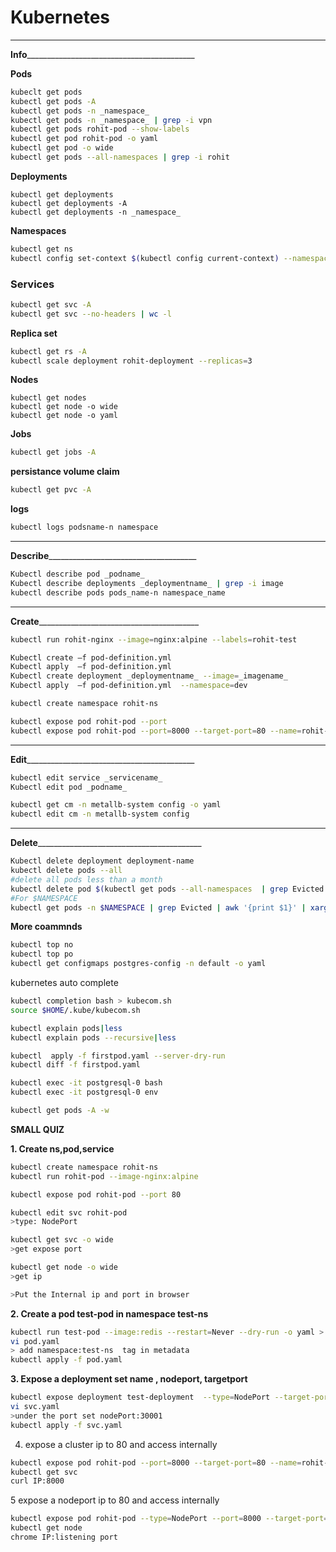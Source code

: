 # Kubernetes

__________________________________________

**Info**__________________________________________

**Pods**
```bash
kubeclt get pods 
kubectl get pods -A
kubectl get pods -n _namespace_
kubectl get pods -n _namespace_ | grep -i vpn                                                     //get vpn name pod from namespace
kubectl get pods rohit-pod --show-labels                                                          //show labels also
kubectl get pod rohit-pod -o yaml                                                                 //get full pod info 
kubectl get pod -o wide                                                                           //get pod ip,node ip
kubectl get pods --all-namespaces | grep -i rohit                                                 //Find pod from all namespaces
```
**Deployments**
```kube
kubectl get deployments
kubectl get deployments -A
kubectl get deployments -n _namespace_
```
**Namespaces**
```bash
kubectl get ns
kubectl config set-context $(kubectl config current-context) --namespace=rohit-ns          //switch namespace
```
### Services
```bash
kubectl get svc -A
kubectl get svc --no-headers | wc -l                                                    //no. of services 
```
**Replica set**
```bash
kubectl get rs -A
kubectl scale deployment rohit-deployment --replicas=3
```
**Nodes**
```kube
kubectl get nodes
kubectl get node -o wide
kubectl get node -o yaml
```
**Jobs**
```bash
kubectl get jobs -A
```
**persistance volume claim**
```bash
kubectl get pvc -A
```
**logs** 
```bash
kubectl logs podsname-n namespace
```


__________________________________________

**Describe**_____________________________________

```bash
Kubectl describe pod _podname_
Kubectl describe deployments _deploymentname_ | grep -i image                      //extract what image has been used
kubectl describe pods pods_name-n namespace_name
```



__________________________________________

**Create**________________________________________

```bash
kubectl run rohit-nginx --image=nginx:alpine --labels=rohit-test                  //create pod

Kubectl create –f pod-definition.yml                                               //create deployment ,kubernetes pods  
Kubectl apply  –f pod-definition.yml                                               //create deployment ,kubernetes , mainly with files 
Kubectl create deployment _deploymentname_ --image=_imagename_                     //create deployment one line deployment creation 
Kubectl apply  –f pod-definition.yml  --namespace=dev                              //create deployment in particular namespace 

kubectl create namespace rohit-ns                                                  //create namespace

kubectl expose pod rohit-pod --port                                                //create service expose at 80 Cluster IP 
kubectl expose pod rohit-pod --port=8000 --target-port=80 --name=rohit-service

```




__________________________________________

**Edit**__________________________________________

```bash
kubectl edit service _servicename_
Kubectl edit pod _podname_ 
```
```bash
kubectl get cm -n metallb-system config -o yaml
kubectl edit cm -n metallb-system config
```

__________________________________________

**Delete**_________________________________________

```bash
Kubectl delete deployment deployment-name
kubectl delete pods --all
#delete all pods less than a month
kubectl delete pod $(kubectl get pods --all-namespaces  | grep Evicted | awk '$6 > 30 {print $2}') -n $(kubectl get pods --all-namespaces  | grep Evicted | awk '$6 > 30 {print $1}')
#For $NAMESPACE
kubectl get pods -n $NAMESPACE | grep Evicted | awk '{print $1}' | xargs kubectl delete pod -n $NAMESPACE
```

**More coammnds**
```bash
kubectl top no
kubectl top po
kubectl get configmaps postgres-config -n default -o yaml

```
kubernetes auto complete 
```bash
kubectl completion bash > kubecom.sh
source $HOME/.kube/kubecom.sh
```

```bash
kubectl explain pods|less
kubectl explain pods --recursive|less
```

```bash
kubectl  apply -f firstpod.yaml --server-dry-run
kubectl diff -f firstpod.yaml
```

```bash
kubectl exec -it postgresql-0 bash
kubectl exec -it postgresql-0 env
```

```bash
kubectl get pods -A -w
```



**SMALL QUIZ**

**1. Create ns,pod,service**
```bash
kubectl create namespace rohit-ns
kubectl run rohit-pod --image-nginx:alpine

kubectl expose pod rohit-pod --port 80                                        //target port where public will hit

kubectl edit svc rohit-pod
>type: NodePort                                                           //node port from which it is exposed to public excess

kubectl get svc -o wide 
>get expose port

kubectl get node -o wide 
>get ip

>Put the Internal ip and port in browser 
```
**2. Create a pod test-pod in namespace test-ns**
```bash
kubectl run test-pod --image:redis --restart=Never --dry-run -o yaml > pod.yaml
vi pod.yaml
> add namespace:test-ns  tag in metadata 
kubectl apply -f pod.yaml
```
**3. Expose a deployment set name , nodeport, targetport** 
```bash
kubectl expose deployment test-deployment  --type=NodePort --target-port=8080 --name test-expose --dry-run -o yaml >svc.yaml
vi svc.yaml
>under the port set nodePort:30001
kubectl apply -f svc.yaml
```
4. expose a cluster ip to 80 and access internally
```bash
kubectl expose pod rohit-pod --port=8000 --target-port=80 --name=rohit-service
kubectl get svc
curl IP:8000
```
5 expose a nodeport ip to 80 and access internally
```bash
kubectl expose pod rohit-pod --type=NodePort --port=8000 --target-port=80 --name=rohit-service
kubectl get node
chrome IP:listening port
```



